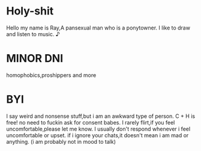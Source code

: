 # Holy-shit
Hello my name is Ray,A pansexual man who is a ponytowner. I like to draw and listen to music. ♪
# MINOR DNI
homophobics,proshippers and more
# BYI
I say weird and nonsense stuff,but i am an awkward type of person. 
C + H is free! no need to fuckin ask for consent babes.
I rarely flirt,if you feel uncomfortable,please let me know.
I usually don't respond whenever i feel uncomfortable or upset.
if i ignore your chats,it doesn't mean i am mad or anything. (i am probably not in mood to talk)
